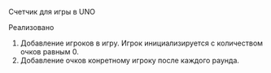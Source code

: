 Счетчик для игры в UNO

Реализовано
1. Добавление игроков в игру. Игрок инициализируется с количеством очков равным 0.
2. Добавление очков конретному игроку после каждого раунда.